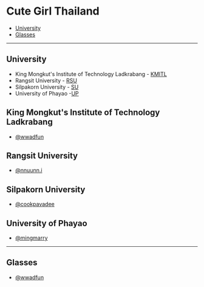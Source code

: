 # Cute Girl Thailand 

- [University](##University)
- [Glasses](##Glasses) 

-----
## University
* King Mongkut's Institute of Technology Ladkrabang - [KMITL](#King-Mongkut's-Institute-of-Technology-Ladkrabang)
* Rangsit University - [RSU](#Rangsit-University)
* Silpakorn University - [SU](#Silpakorn-University)
* University of Phayao -[UP](#University-of-Phayao)

## King Mongkut's Institute of Technology Ladkrabang
- [@wwadfun](https://www.instagram.com/wwadfun/)

## Rangsit University
- [@nnuunn.i](https://www.instagram.com/nnuunn.i/)

## Silpakorn University
- [@cookpavadee](https://www.instagram.com/cookpavadee/)

## University of Phayao
- [@mingmarry](https://www.instagram.com/mingmarry/)

-----
## Glasses
- [@wwadfun](https://www.instagram.com/wwadfun/)